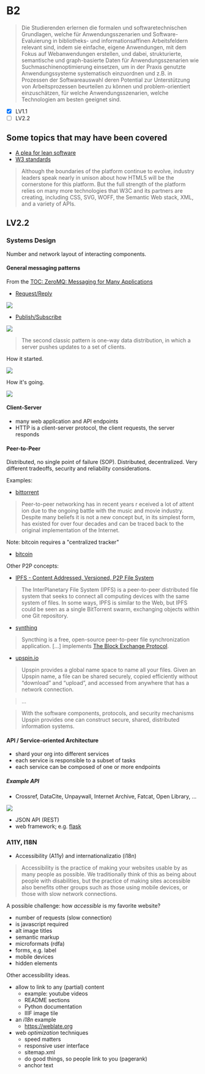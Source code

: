 # B2

> Die Studierenden erlernen die formalen und softwaretechnischen
Grundlagen, welche für Anwendungsszenarien und Software-Evaluierung in
bibliotheks- und informationsaffinen Arbeitsfeldern relevant sind, indem sie
einfache, eigene Anwendungen, mit dem Fokus auf Webanwendungen erstellen, und
dabei, strukturierte, semantische und graph-basierte Daten für Anwendungsszenarien wie Suchmaschinenoptimierung einsetzen, um in der Praxis
genutzte Anwendungssysteme systematisch einzuordnen und z.B. in Prozessen der
Softwareauswahl deren Potential zur Unterstützung von Arbeitsprozessen
beurteilen zu können und problem-orientiert einzuschätzen, für welche
Anwendungsszenarien, welche Technologien am besten geeignet sind.

* [x] LV1.1
* [ ] LV2.2

## Some topics that may have been covered

* [A plea for lean software](https://cr.yp.to/bib/1995/wirth.pdf)
* [W3 standards](https://www.w3.org/standards/)

> Although the boundaries of the platform continue to evolve, industry leaders
> speak nearly in unison about how HTML5 will be the cornerstone for this
> platform. But the full strength of the platform relies on many more
> technologies that W3C and its partners are creating, including CSS, SVG,
> WOFF, the Semantic Web stack, XML, and a variety of APIs.

## LV2.2

### Systems Design

Number and network layout of interacting components.

#### General messaging patterns

From the [TOC: ZeroMQ: Messaging for Many Applications](http://www.gbv.de/dms/tib-ub-hannover/725624620.pdf)

* [Request/Reply](https://zguide.zeromq.org/docs/chapter1/#Ask-and-Ye-Shall-Receive)

![](https://zguide.zeromq.org/images/fig2.png)

* [Publish/Subscribe](https://zguide.zeromq.org/docs/chapter1/#Getting-the-Message-Out)

![](https://zguide.zeromq.org/images/fig4.png)

> The second classic pattern is one-way data distribution, in which a server
> pushes updates to a set of clients.

How it started.

![](https://zguide.zeromq.org/images/fig7.png)

How it's going.

![](https://zguide.zeromq.org/images/fig8.png)

#### Client-Server

* many web application and API endpoints
* HTTP is a client-server protocol, the client requests, the server responds

#### Peer-to-Peer

Distributed, no single point of failure (SOP). Distributed, decentralized. Very
different tradeoffs, security and reliability considerations.

Examples:

* [bittorrent](https://web.cs.ucla.edu/classes/cs217/05BitTorrent.pdf)

> Peer-to-peer networking has in recent years r eceived a lot of attent ion due
> to the ongoing battle with the music and movie industry. Despite many beliefs
> it is not a new concept but, in its simplest form, has existed for over four
> decades and can be traced back to the original implementation of the
> Internet.

Note: bitcoin requires a "centralized tracker"

* [bitcoin](https://www.ussc.gov/sites/default/files/pdf/training/annual-national-training-seminar/2018/Emerging_Tech_Bitcoin_Crypto.pdf)

Other P2P concepts:

* [IPFS - Content Addressed, Versioned, P2P File System](https://ipfs.io/ipfs/QmR7GSQM93Cx5eAg6a6yRzNde1FQv7uL6X1o4k7zrJa3LX/ipfs.draft3.pdf)

> The InterPlanetary File System (IPFS) is a peer-to-peer distributed file
> system that seeks to connect all computing devices with the same system of
> files. In some ways, IPFS is similar to the Web, but IPFS could be seen as a
> single BitTorrent swarm, exchanging objects within one Git repository.

* [synthing](https://en.wikipedia.org/wiki/Syncthing)

> Syncthing is a free, open-source peer-to-peer file synchronization
> application. [...] implements [The Block Exchange
> Protocol](https://docs.syncthing.net/specs/bep-v1.html).

* [upspin.io](https://upspin.io/doc/overview.md)

> Upspin provides a global name space to name all your files. Given an Upspin
> name, a file can be shared securely, copied efficiently without “download”
> and “upload”, and accessed from anywhere that has a network connection.

> ...

> With the software components, protocols, and security mechanisms Upspin
> provides one can construct secure, shared, distributed information systems.


#### API / Service-oriented Architecture

* shard your org into different services
* each service is responsible to a subset of tasks
* each service can be composed of one or more endpoints

##### Example API


* Crossref, DataCite, Unpaywall, Internet Archive, Fatcat, Open Library, ...

![](https://covers.openlibrary.org/b/id/11442310-M.jpg)

* JSON API (REST)
* web framework; e.g. [flask](https://flask.palletsprojects.com)

### A11Y, I18N

* Accessibility (A11y) and internationalizatio (i18n)

> Accessibility is the practice of making your websites usable by as many
> people as possible. We traditionally think of this as being about people with
> disabilities, but the practice of making sites accessible also benefits other
> groups such as those using mobile devices, or those with slow network
> connections.

A possible challenge: how *accessible* is my favorite website?

* number of requests (slow connection)
* is javascript required
* alt image titles
* semantic markup
* microformats (rdfa)
* forms, e.g. label
* mobile devices
* hidden elements

Other accessibility ideas.

* allow to link to any (partial) content
    * example: youtube videos
    * README sections
    * Python documentation
    * IIIF image tile
* an *i18n* example
    * https://weblate.org
* web *optimization* techniques
    * speed matters
    * responsive user interface
    * sitemap.xml
    * do good things, so people link to you (pagerank)
    * anchor text

##

